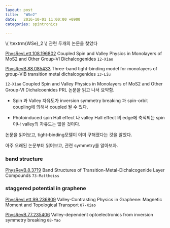 ```yaml
---
layout: post
title:  "WSe2"
date:   2016-10-01 11:00:00 +0900
categories: spintronics

---
```


\\( \textrm{WSe}_2 \\) 관련 두개의 논문을 찾았다

[PhysRevLett.108.196802](http://journals.aps.org/prl/abstract/10.1103/PhysRevLett.108.196802) Coupled Spin and Valley Physics in Monolayers of MoS2 and Other Group-VI Dichalcogenides `12-Xiao`

[PhysRevB.88.085433](http://journals.aps.org/prb/abstract/10.1103/PhysRevB.88.085433) Three-band tight-binding model for monolayers of group-VIB transition metal dichalcogenides `13-Liu`


`12-Xiao` Coupled Spin and Valley Physics in Monolayers of MoS2 and Other Group-VI Dichalcoenides PRL 논문을 읽고 나서 요약함.


* Spin 과 Valley 자유도가 inversion symmetry breaking 과 spin-orbit coupling에 의해서 coupled 될 수 있다.

* Photoinduced spin Hall effect 나 valley Hall effect 의 edge에 축적되는 spin 이나 valley의 자유도는 많을 것이다.



논문을 읽어보고, tight-binding모델이 이미 구해졌다는 것을 알았다.

아주 오래된 논문부터 읽어보고, 관련 symmetry를 알아보자.

### band structure

[PhysRevB.8.3719](http://journals.aps.org/prb/abstract/10.1103/PhysRevB.8.3719) Band Structures of Transition-Metal-Dichalcogenide Layer Compounds `73-Mattheiss`

### staggered potential in graphene
[PhysRevLett.99.236809](http://journals.aps.org/prl/abstract/10.1103/PhysRevLett.99.236809) Valley-Contrasting Physics in Graphene: Magnetic Moment and Topological Transport `07-Xiao`

[PhysRevB.77.235406](http://journals.aps.org/prb/abstract/10.1103/PhysRevB.77.235406) Valley-dependent optoelectronics from inversion symmetry breaking `08-Yao`

